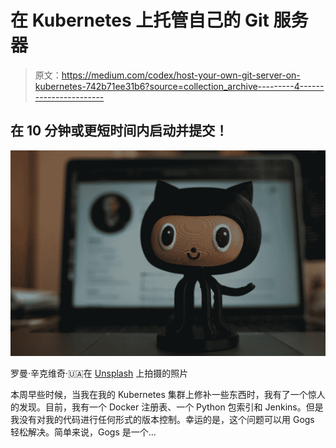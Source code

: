 # 在 Kubernetes 上托管自己的 Git 服务器

> 原文：<https://medium.com/codex/host-your-own-git-server-on-kubernetes-742b71ee31b6?source=collection_archive---------4----------------------->

## 在 10 分钟或更短时间内启动并提交！

![](img/686ef164a96125bac90a644b8e320e3f.png)

罗曼·辛克维奇·🇺🇦在 [Unsplash](https://unsplash.com?utm_source=medium&utm_medium=referral) 上拍摄的照片

本周早些时候，当我在我的 Kubernetes 集群上修补一些东西时，我有了一个惊人的发现。目前，我有一个 Docker 注册表、一个 Python 包索引和 Jenkins。但是我没有对我的代码进行任何形式的版本控制。幸运的是，这个问题可以用 Gogs 轻松解决。简单来说，Gogs 是一个…